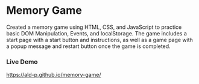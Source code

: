 # Memory Game
Created a memory game using HTML, CSS, and JavaScript to practice basic DOM Manipulation, Events, and localStorage. The game includes a start page with a start button and instructions, as well as a game page with a popup message and restart button once the game is completed.

### Live Demo
https://ald-p.github.io/memory-game/

